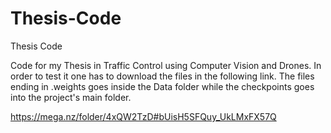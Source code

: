 # Thesis-Code
Thesis Code

Code for my Thesis in Traffic Control using Computer Vision and Drones.
In order to test it one has to download the files in the following link.
The files ending in .weights goes inside the Data folder while the checkpoints goes into the project's main folder.

https://mega.nz/folder/4xQW2TzD#bUisH5SFQuy_UkLMxFX57Q

